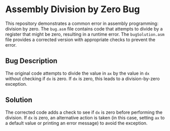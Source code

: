 # Assembly Division by Zero Bug
This repository demonstrates a common error in assembly programming: division by zero. The `bug.asm` file contains code that attempts to divide by a register that might be zero, resulting in a runtime error. The `bugSolution.asm` file provides a corrected version with appropriate checks to prevent the error.

## Bug Description
The original code attempts to divide the value in `ax` by the value in `dx` without checking if `dx` is zero. If `dx` is zero, this leads to a division-by-zero exception.

## Solution
The corrected code adds a check to see if `dx` is zero before performing the division. If `dx` is zero, an alternative action is taken (in this case, setting `ax` to a default value or printing an error message) to avoid the exception.